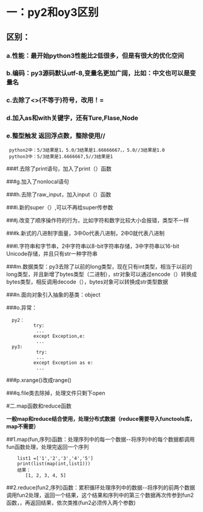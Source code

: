 # 一：py2和oy3区别

## 区别：
### a.性能：最开始python3性能比2低很多，但是有很大的优化空间
### b.编码：py3源码默认utf-8,变量名更加广阔，比如：中文也可以是变量名
### c.去除了<>(不等于)符号，改用！=
### d.加入as和with关键字，还有Ture,Flase,Node
### e.整型触发 返回浮点数，整除使用//  

     python2中：5/3结果是1，5.0/3结果是1.66666667，，5.0//3结果是1.0
     python3中：5/3结果是1.6666667,5//3结果是1
     
###f.去除了print语句，加入了print（）函数

###g.加入了nonlocal语句

###h.去除了raw_input，加入input（）函数

###i.新的super（）,可以不再给super传参数

###j.改变了顺序操作符的行为，比如字符和数字比较大小会报错，类型不一样

###k.新式的八进制字面量，3中0o代表八进制，2中0就代表八进制

###l.字符串和字节串，2中字符串以8-bit字符串存储，3中字符串以16-bit Unicode存储，并且只有str一种字符串

###m.数据类型：py3去除了以前的long类型，现在只有int类型，相当于以前的long类型，并且新增了bytes类型（二进制），str对象可以通过encode（）转换成bytes类型，相反调用decode（），bytes对象可以转换成str类型数据

###n.面向对象引入抽象的基类：object

###o.异常：

	  py2：
	          try:
	           ...
	          except Exception,e:
	           ...
	  py3:
	           try:
	           ...
	          except Exception as e:
	           ...
###p.xrange()改成range()

###q.file类去除掉，处理文件只剩下open

#二.map函数和reduce函数

**一般map和reduce结合使用，处理分布式数据（reduce需要导入functools库，map不需要）**

##1.map(fun,序列)函数：处理序列中的每一个数据--将序列中的每个数据都调用fun函数处理，处理完返回一个序列

		list1 =['1','2','3','4','5']
		print(list(map(int,list1)))
        结果：
           [1, 2, 3, 4, 5]

##2.reduce(fun2,序列)函数：累积循环处理序列中的数据--将序列的前两个数据调用fun2处理，返回一个结果，这个结果和序列中的第三个数据再次传参到fun2函数，，再返回结果，依次类推(fun2必须传入两个参数)


